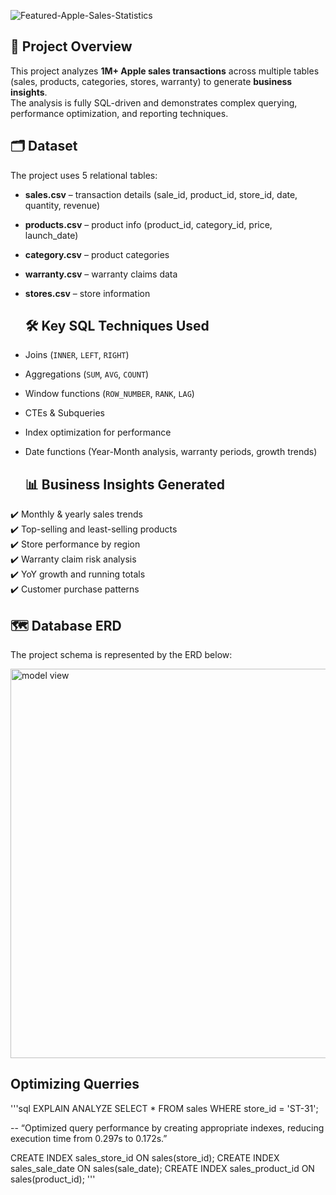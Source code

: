 ![Featured-Apple-Sales-Statistics](https://github.com/user-attachments/assets/d0a02625-8db1-4737-bf61-c54ca0490314)

## 📌 Project Overview
This project analyzes **1M+ Apple sales transactions** across multiple tables (sales, products, categories, stores, warranty) to generate **business insights**.  
The analysis is fully SQL-driven and demonstrates complex querying, performance optimization, and reporting techniques.

## 🗂️ Dataset
The project uses 5 relational tables:
- **sales.csv** – transaction details (sale_id, product_id, store_id, date, quantity, revenue)
- **products.csv** – product info (product_id, category_id, price, launch_date)
- **category.csv** – product categories
- **warranty.csv** – warranty claims data
- **stores.csv** – store information

  ## 🛠️ Key SQL Techniques Used
- Joins (`INNER`, `LEFT`, `RIGHT`)
- Aggregations (`SUM`, `AVG`, `COUNT`)
- Window functions (`ROW_NUMBER`, `RANK`, `LAG`)
- CTEs & Subqueries
- Index optimization for performance
- Date functions (Year-Month analysis, warranty periods, growth trends)

  ## 📊 Business Insights Generated
✔️ Monthly & yearly sales trends  
✔️ Top-selling and least-selling products  
✔️ Store performance by region  
✔️ Warranty claim risk analysis   
✔️ YoY growth and running totals  
✔️ Customer purchase patterns

## 🗺️ Database ERD
The project schema is represented by the ERD below:

<img width="907" height="623" alt="model view" src="https://github.com/user-attachments/assets/52a7b6f3-c35a-4da3-8426-f5d4c7a358a0" />

## Optimizing Querries

'''sql
EXPLAIN ANALYZE
SELECT * FROM sales
WHERE store_id = 'ST-31';

-- “Optimized query performance by creating appropriate indexes, reducing execution time from 0.297s to 0.172s.”

CREATE INDEX sales_store_id ON sales(store_id);
CREATE INDEX sales_sale_date ON sales(sale_date);
CREATE INDEX sales_product_id ON sales(product_id);
'''



